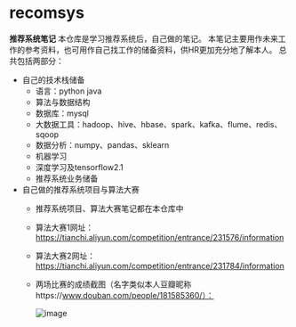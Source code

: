 # recomsys
**推荐系统笔记**
本仓库是学习推荐系统后，自己做的笔记。 本笔记主要用作未来工作的参考资料，也可用作自己找工作的储备资料，供HR更加充分地了解本人。 总共包括两部分：
- 自己的技术栈储备
  - 语言：python java
  - 算法与数据结构
  - 数据库：mysql
  - 大数据工具：hadoop、hive、hbase、spark、kafka、flume、redis、sqoop
  - 数据分析：numpy、pandas、sklearn
  - 机器学习
  - 深度学习及tensorflow2.1
  - 推荐系统业务储备
- 自己做的推荐系统项目与算法大赛
  - 推荐系统项目、算法大赛笔记都在本仓库中
  - 算法大赛1网址：https://tianchi.aliyun.com/competition/entrance/231576/information
  - 算法大赛2网址：https://tianchi.aliyun.com/competition/entrance/231784/information
  - 两场比赛的成绩截图（名字类似本人豆瓣昵称https://www.douban.com/people/181585360/）：
  
    ![image](https://user-images.githubusercontent.com/66198938/119350891-6e066900-bcd2-11eb-96ae-790a1f17a454.png)

